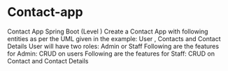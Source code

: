 # Contact-app
Contact App Spring Boot (Level ) Create a Contact App with following entities as per the UML given in the example: User , Contacts and Contact Details User will have two roles: Admin or Staff Following are the features for Admin: CRUD on users Following are the features for Staff: CRUD on Contact and Contact Details

